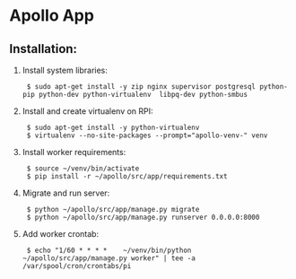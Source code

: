 Apollo App
==========


Installation:
----------------------------------------------------------

1. Install system libraries:

        $ sudo apt-get install -y zip nginx supervisor postgresql python-pip python-dev python-virtualenv  libpq-dev python-smbus

2. Install and create virtualenv on RPI:

        $ sudo apt-get install -y python-virtualenv
        $ virtualenv --no-site-packages --prompt="apollo-venv-" venv 

3. Install worker requirements:

        $ source ~/venv/bin/activate
        $ pip install -r ~/apollo/src/app/requirements.txt

4. Migrate and run server:

        $ python ~/apollo/src/app/manage.py migrate
        $ python ~/apollo/src/app/manage.py runserver 0.0.0.0:8000

5. Add worker crontab:

        $ echo "1/60 * * * *    ~/venv/bin/python ~/apollo/src/app/manage.py worker" | tee -a /var/spool/cron/crontabs/pi
